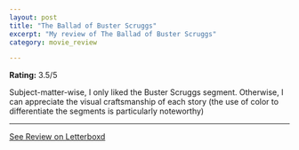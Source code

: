 ```yaml
---
layout: post
title: "The Ballad of Buster Scruggs"
excerpt: "My review of The Ballad of Buster Scruggs"
category: movie_review

---
```


**Rating:** 3.5/5

Subject-matter-wise, I only liked the Buster Scruggs segment. Otherwise, I can appreciate the visual craftsmanship of each story (the use of color to differentiate the segments is particularly noteworthy)

<hr>

[See Review on Letterboxd](https://boxd.it/37KoVJ)
